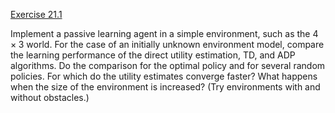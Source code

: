 [Exercise 21.1](21-1/)

Implement a passive learning agent in a simple environment, such as the
$4\times 3$ world. For the case of an initially unknown environment
model, compare the learning performance of the direct utility
estimation, TD, and ADP algorithms. Do the comparison for the optimal
policy and for several random policies. For which do the utility
estimates converge faster? What happens when the size of the environment
is increased? (Try environments with and without obstacles.)
